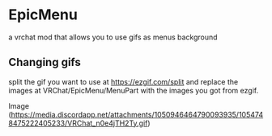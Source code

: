 # EpicMenu
a vrchat mod that allows you to use gifs as menus background
## Changing gifs
split the gif you want to use at https://ezgif.com/split and replace the images at VRChat/EpicMenu/MenuPart with the images you got from ezgif.

Image (https://media.discordapp.net/attachments/1050946464790093935/1054748475222405233/VRChat_n0e4jTH2Ty.gif)
